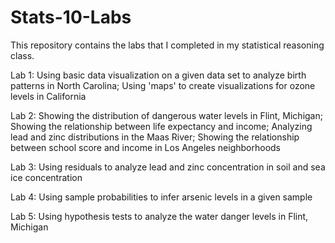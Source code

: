 # Stats-10-Labs

This repository contains the labs that I completed in my statistical reasoning class.

Lab 1: Using basic data visualization on a given data set to analyze birth patterns in North Carolina; Using 'maps' to create visualizations for ozone levels in California

Lab 2: Showing the distribution of dangerous water levels in Flint, Michigan; Showing the relationship between life expectancy and income; Analyzing lead and zinc distributions in the Maas River; Showing the relationship between school score and income in Los Angeles neighborhoods

Lab 3: Using residuals to analyze lead and zinc concentration in soil and sea ice concentration

Lab 4: Using sample probabilities to infer arsenic levels in a given sample

Lab 5: Using hypothesis tests to analyze the water danger levels in Flint, Michigan

